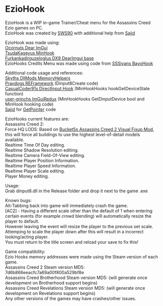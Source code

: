 # EzioHook
EzioHook is a WIP in-game Trainer/Cheat menu for the Assassins Creed Ezio games on PC.  
EzioHook was created by [SWS90](https://github.com/SWS90) with additional help from [Sajid](https://github.com/Sajidur78)  

EzioHook was made using:  
[Ocornuts Dear ImGui](https://github.com/ocornut/imgui)  
[TsudaKageyus MinHook](https://github.com/TsudaKageyu/minhook")  
[Furkankadirguzeloglus DX9 DearImgui base](https://github.com/furkankadirguzeloglu/ImGuiHook-DirectX9)    
EzioHooks Credits Menu was made using code from [SSSiyans BayoHook](https://github.com/SSSiyan/BayoHook)    

Additional code usage and references:  
[Skyths DllMods MemoryHelpers](https://github.com/blueskythlikesclouds/DllMods/blob/3407e53ea9c0cd8dac513d8dab07a283cc932a88/Dependencies/Helpers.h")  
[Praydogs REFramework](https://github.com/praydog/REFramework) (Dinput8Create code)   
[CasualCoder91s DirectInput Hook](https://github.com/CasualCoder91/DirectInputYT) (MinHookHooks hookGetDeviceState function)  
[user-grinchs ImGuiRedux](https://github.com/user-grinch/ImGuiRedux) (MinHookHooks GetDinputDevice bool and MinHook hooking code)  
[Sajid](https://github.com/Sajidur78) for [GetPointer](https://github.com/thesupersonic16/HedgeModManager/blob/rewrite/HedgeModManager/Resources/MemoryService.cs#L58) code   

EzioHooks current features are:  
Assassins Creed 2:  
Force HQ LODS: Based on [Bucket5s Assassins Creed 2 Visual Fixup Mod](https://www.moddb.com/mods/assassins-creed-2-visual-fixup-mod), this will force all buildings to use the highest level-of-detail models available.  
Realtime Time Of Day editing.  
Realtime Shadow Resolution editing.  
Realtime Camera Field-Of-View editing.  
Realtime Player Position Information.   
Realtime Player Speed Information.  
Realtime Player Scale editing.  
Player Money editing.  

Usage:  
Grab dinput8.dll in the Release folder and drop it next to the game .exe  

Known bugs:  
Alt-Tabbing back into game will immediately crash the game.  
[AC2] - Having a different scale other than the default of 1 when entering certain events (for example crowd blending) will automatically resize the player to default.    
However leaving the event will resize the player to the previous set scale. Attemping to scale the player down after this will result in a incorrect looking/acting player.    
You must return to the title screen and reload your save to fix this!  

Game compatibility:  
Ezio Hooks memory addresses were made using the Steam version of each game.     
Assassins Creed 2 Steam version MD5: 7d6b866eeacfc7a69a00f800a529bf8e  
Assassins Creed Brotherhood Steam version MD5: (will generate once development on Brotherhood support begins)  
Assassins Creed Revelations Steam version MD5: (will generate once development on Revelations support begins)  
Any other versions of the games may have crashes/other issues.  
